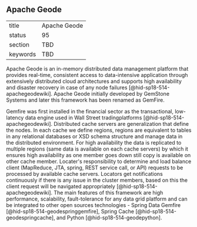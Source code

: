 ## Apache Geode


|          |              |
| -------- | ------------ |
| title    | Apache Geode |
| status   | 95           |
| section  | TBD          |
| keywords | TBD          |




Apache Geode is an in-memory distributed data management platform that
provides real-time, consistent access to data-intensive application
through extensively distributed cloud architectures and supports high
availability and disaster recovery in case of any node failures
 [@hid-sp18-514-apachegeodewiki]. Apache Geode initially developed by
GemStone Systems and later this framework has been renamed as GemFire.

Gemfire was first installed in the financial sector as the
transactional, low-latency data engine used in Wall Street
tradingplatforms [@hid-sp18-514-apachegeodewiki]. Distributed cache
servers are generalization that define the nodes. In each cache we
define regions, regions are equivalent to tables in any relational
databases or XSD schema structure and manage data in the distributed
environment. For high availability the data is replicated to multiple
regions (same data is available on each cache servers) by which it
ensures high availability as one member goes down still copy is
available on other cache member. Locater's responsibility to determine
and load balance client (MapReduce, JTA, spring, REST service call, or
API) requests to be processed by available cache servers. Locators get
notifications continuously if there is any issue in the cluster members,
based on this the client request will be navigated
appropriately [@hid-sp18-514-apachegeodewiki]. The main features of this
framework are high performance, scalability, fault-tolerance for any
data grid platform and can be integrated to other open sources
technologies - Spring Data Gemfire [@hid-sp18-514-geodespringgemfire],
Spring Cache [@hid-sp18-514-geodespringcache], and
Python [@hid-sp18-514-geodepython].
